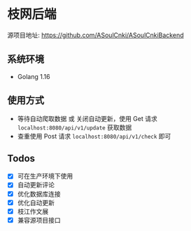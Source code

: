 # 枝网后端

源项目地址: https://github.com/ASoulCnki/ASoulCnkiBackend

## 系统环境
- Golang 1.16

## 使用方式
- 等待自动爬取数据 或 关闭自动更新，使用 Get 请求 ```localhost:8080/api/v1/update``` 获取数据
- 查重使用 Post 请求 ```localhost:8080/api/v1/check``` 即可

## Todos
- [x] 可在生产环境下使用
- [x] 自动更新评论
- [x] 优化数据库连接
- [x] 优化自动更新
- [x] 枝江作文展
- [x] 兼容源项目接口